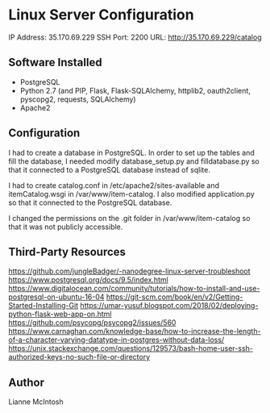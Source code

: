 # Linux Server Configuration

IP Address: 35.170.69.229
SSH Port: 2200
URL: http://35.170.69.229/catalog

## Software Installed
- PostgreSQL
- Python 2.7 (and PIP, Flask, Flask-SQLAlchemy, httplib2, oauth2client, pyscopg2, requests, SQLAlchemy)
- Apache2

## Configuration
I had to create a database in PostgreSQL. In order to set up the tables and fill the database, I needed modify database_setup.py and filldatabase.py so that it connected to a PostgreSQL database instead of sqlite.

I had to create catalog.conf in /etc/apache2/sites-available and itemCatalog.wsgi in /var/www/item-catalog. I also modified application.py so that it connected to the PostgreSQL database.

I changed the permissions on the .git folder in /var/www/item-catalog so that it was not publicly accessible.

## Third-Party Resources
https://github.com/jungleBadger/-nanodegree-linux-server-troubleshoot
https://www.postgresql.org/docs/9.5/index.html
https://www.digitalocean.com/community/tutorials/how-to-install-and-use-postgresql-on-ubuntu-16-04
https://git-scm.com/book/en/v2/Getting-Started-Installing-Git
https://umar-yusuf.blogspot.com/2018/02/deploying-python-flask-web-app-on.html
https://github.com/psycopg/psycopg2/issues/560
https://www.carnaghan.com/knowledge-base/how-to-increase-the-length-of-a-character-varying-datatype-in-postgres-without-data-loss/
https://unix.stackexchange.com/questions/129573/bash-home-user-ssh-authorized-keys-no-such-file-or-directory

## Author
Lianne McIntosh
